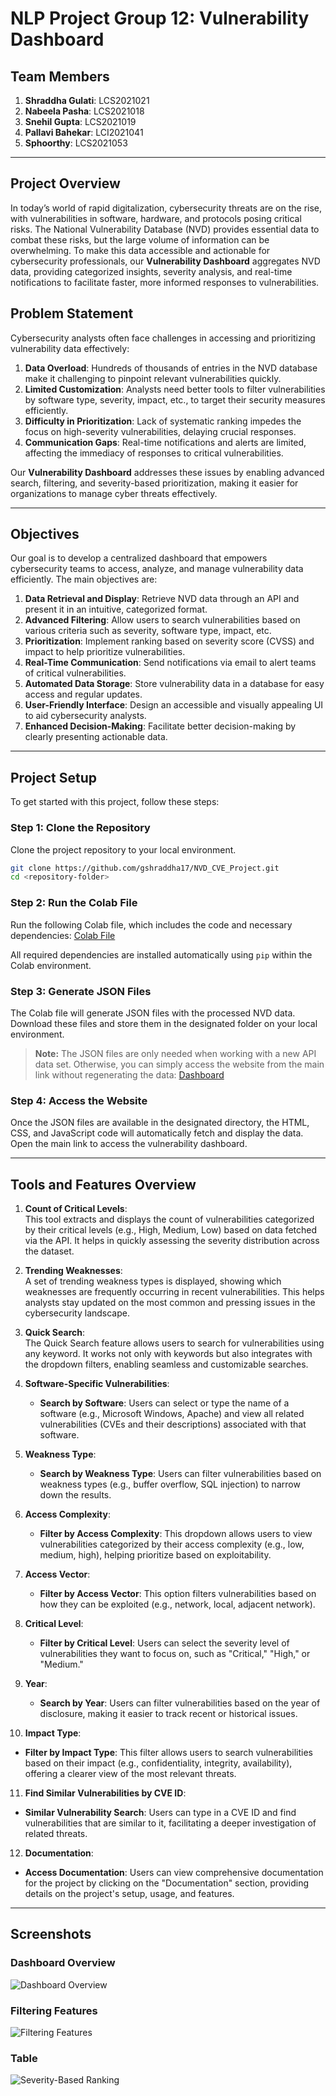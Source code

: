 
# NLP Project Group 12: Vulnerability Dashboard

## Team Members
1. **Shraddha Gulati**: LCS2021021
2. **Nabeela Pasha**: LCS2021018
3. **Snehil Gupta**: LCS2021019
4. **Pallavi Bahekar**: LCI2021041
5. **Sphoorthy**: LCS2021053

---

## Project Overview

In today’s world of rapid digitalization, cybersecurity threats are on the rise, with vulnerabilities in software, hardware, and protocols posing critical risks. The National Vulnerability Database (NVD) provides essential data to combat these risks, but the large volume of information can be overwhelming. To make this data accessible and actionable for cybersecurity professionals, our **Vulnerability Dashboard** aggregates NVD data, providing categorized insights, severity analysis, and real-time notifications to facilitate faster, more informed responses to vulnerabilities.

## Problem Statement

Cybersecurity analysts often face challenges in accessing and prioritizing vulnerability data effectively:
1. **Data Overload**: Hundreds of thousands of entries in the NVD database make it challenging to pinpoint relevant vulnerabilities quickly.
2. **Limited Customization**: Analysts need better tools to filter vulnerabilities by software type, severity, impact, etc., to target their security measures efficiently.
3. **Difficulty in Prioritization**: Lack of systematic ranking impedes the focus on high-severity vulnerabilities, delaying crucial responses.
4. **Communication Gaps**: Real-time notifications and alerts are limited, affecting the immediacy of responses to critical vulnerabilities.

Our **Vulnerability Dashboard** addresses these issues by enabling advanced search, filtering, and severity-based prioritization, making it easier for organizations to manage cyber threats effectively.

---

## Objectives

Our goal is to develop a centralized dashboard that empowers cybersecurity teams to access, analyze, and manage vulnerability data efficiently. The main objectives are:

1. **Data Retrieval and Display**: Retrieve NVD data through an API and present it in an intuitive, categorized format.
2. **Advanced Filtering**: Allow users to search vulnerabilities based on various criteria such as severity, software type, impact, etc.
3. **Prioritization**: Implement ranking based on severity score (CVSS) and impact to help prioritize vulnerabilities.
4. **Real-Time Communication**: Send notifications via email to alert teams of critical vulnerabilities.
5. **Automated Data Storage**: Store vulnerability data in a database for easy access and regular updates.
6. **User-Friendly Interface**: Design an accessible and visually appealing UI to aid cybersecurity analysts.
7. **Enhanced Decision-Making**: Facilitate better decision-making by clearly presenting actionable data.

---

## Project Setup

To get started with this project, follow these steps:

### Step 1: Clone the Repository

Clone the project repository to your local environment.
```bash
git clone https://github.com/gshraddha17/NVD_CVE_Project.git
cd <repository-folder>
```

### Step 2: Run the Colab File

Run the following Colab file, which includes the code and necessary dependencies:
[Colab File](https://colab.research.google.com/drive/1f-3nWuHuMawK4fdVHRu5lOHX5rgoeQBy?usp=sharing)

All required dependencies are installed automatically using `pip` within the Colab environment.

### Step 3: Generate JSON Files

The Colab file will generate JSON files with the processed NVD data. Download these files and store them in the designated folder on your local environment.

> **Note:** The JSON files are only needed when working with a new API data set. Otherwise, you can simply access the website from the main link without regenerating the data: [Dashboard](https://gshraddha17.github.io/NVD_CVE_Project/)

### Step 4: Access the Website

Once the JSON files are available in the designated directory, the HTML, CSS, and JavaScript code will automatically fetch and display the data. Open the main link to access the vulnerability dashboard.

---
## Tools and Features Overview

1. **Count of Critical Levels**:  
   This tool extracts and displays the count of vulnerabilities categorized by their critical levels (e.g., High, Medium, Low) based on data fetched via the API. It helps in quickly assessing the severity distribution across the dataset.

2. **Trending Weaknesses**:  
   A set of trending weakness types is displayed, showing which weaknesses are frequently occurring in recent vulnerabilities. This helps analysts stay updated on the most common and pressing issues in the cybersecurity landscape.

3. **Quick Search**:  
   The Quick Search feature allows users to search for vulnerabilities using any keyword. It works not only with keywords but also integrates with the dropdown filters, enabling seamless and customizable searches.

4. **Software-Specific Vulnerabilities**:  
   - **Search by Software**: Users can select or type the name of a software (e.g., Microsoft Windows, Apache) and view all related vulnerabilities (CVEs and their descriptions) associated with that software.

5. **Weakness Type**:  
   - **Search by Weakness Type**: Users can filter vulnerabilities based on weakness types (e.g., buffer overflow, SQL injection) to narrow down the results.

6. **Access Complexity**:  
   - **Filter by Access Complexity**: This dropdown allows users to view vulnerabilities categorized by their access complexity (e.g., low, medium, high), helping prioritize based on exploitability.

7. **Access Vector**:  
   - **Filter by Access Vector**: This option filters vulnerabilities based on how they can be exploited (e.g., network, local, adjacent network).

8. **Critical Level**:  
   - **Filter by Critical Level**: Users can select the severity level of vulnerabilities they want to focus on, such as "Critical," "High," or "Medium."

9. **Year**:  
   - **Search by Year**: Users can filter vulnerabilities based on the year of disclosure, making it easier to track recent or historical issues.

10. **Impact Type**:  
   - **Filter by Impact Type**: This filter allows users to search vulnerabilities based on their impact (e.g., confidentiality, integrity, availability), offering a clearer view of the most relevant threats.

11. **Find Similar Vulnerabilities by CVE ID**:  
   - **Similar Vulnerability Search**: Users can type in a CVE ID and find vulnerabilities that are similar to it, facilitating a deeper investigation of related threats.

12. **Documentation**:  
   - **Access Documentation**: Users can view comprehensive documentation for the project by clicking on the "Documentation" section, providing details on the project's setup, usage, and features.

---

## Screenshots

### Dashboard Overview
![Dashboard Overview](images/dashboard-overview.png)

### Filtering Features
![Filtering Features](images/filtering-features.png)

### Table
![Severity-Based Ranking](images/table.png)



